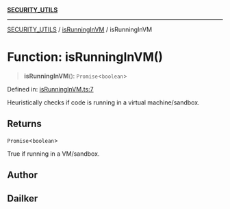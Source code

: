 [**SECURITY_UTILS**](../../README.md)

***

[SECURITY_UTILS](../../README.md) / [isRunningInVM](../README.md) / isRunningInVM

# Function: isRunningInVM()

> **isRunningInVM**(): `Promise`\<`boolean`\>

Defined in: [isRunningInVM.ts:7](https://github.com/dailker/everyutil/blob/26e2bb73429918cf0d08899e9efd90b82a42c92e/src/security/isRunningInVM.ts#L7)

Heuristically checks if code is running in a virtual machine/sandbox.

## Returns

`Promise`\<`boolean`\>

True if running in a VM/sandbox.

## Author

## Dailker
